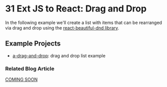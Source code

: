 # 31 Ext JS to React: Drag and Drop

In the following example we'll create a list with items that can be rearranged via drag and drop using the [react-beautiful-dnd library](https://www.npmjs.com/package/react-beautiful-dnd).

## Example Projects

 - [a-drag-and-drop](./a-drag-and-drop): drag and drop list example

### Related Blog Article

[COMING SOON](#)